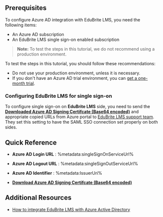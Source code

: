 ## Prerequisites

To configure Azure AD integration with EduBrite LMS, you need the following items:

- An Azure AD subscription
- An EduBrite LMS single sign-on enabled subscription

> **Note:**
> To test the steps in this tutorial, we do not recommend using a production environment.

To test the steps in this tutorial, you should follow these recommendations:

- Do not use your production environment, unless it is necessary.
- If you don't have an Azure AD trial environment, you can [get a one-month trial](https://azure.microsoft.com/pricing/free-trial/).

### Configuring EduBrite LMS for single sign-on

To configure single sign-on on **EduBrite LMS** side, you need to send the **[Downloaded Azure AD Signing Certifcate (Base64 encoded)](%metadata:certificateDownloadBase64Url%)** and appropriate copied URLs from Azure portal to [EduBrite LMS support team](mailto:support@edubrite.com). They set this setting to have the SAML SSO connection set properly on both sides.

## Quick Reference

* **Azure AD Login URL** : %metadata:singleSignOnServiceUrl%

* **Azure AD Logout URL** : %metadata:singleSignOutServiceUrl%

* **Azure AD Identifier** : %metadata:IssuerUri%

* **[Download Azure AD Signing Certifcate (Base64 encoded)](%metadata:certificateDownloadBase64Url%)**

## Additional Resources

* [How to integrate EduBrite LMS with Azure Active Directory](https://docs.microsoft.com/azure/active-directory/saas-apps/edubrite-lms-tutorial)
